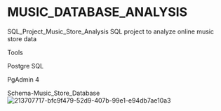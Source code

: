 # MUSIC_DATABASE_ANALYSIS

SQL_Project_Music_Store_Analysis
SQL project to analyze online music store data

Tools

Postgre SQL

PgAdmin 4 

Schema-Music_Store_Database
![213707717-bfc9f479-52d9-407b-99e1-e94db7ae10a3](https://github.com/Giridharraj07/MUSIC_DATABASE_ANALYSIS/assets/125076751/b7afc606-3700-4e7a-b91f-8de5f497fa21)

